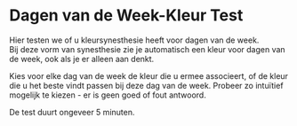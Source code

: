# Dagen van de Week-Kleur Test

Hier testen we of u kleursynesthesie heeft voor dagen van de week.  
Bij deze vorm van synesthesie zie je automatisch een kleur 
voor dagen van de week, ook als je er alleen aan denkt. 

Kies voor elke dag van de week de kleur die u ermee associeert, 
of de kleur die u het beste vindt passen bij deze dag van de week. 
Probeer zo intuïtief mogelijk te kiezen - er is geen goed of fout antwoord.

De test duurt ongeveer 5 minuten.

<nextbutton />
